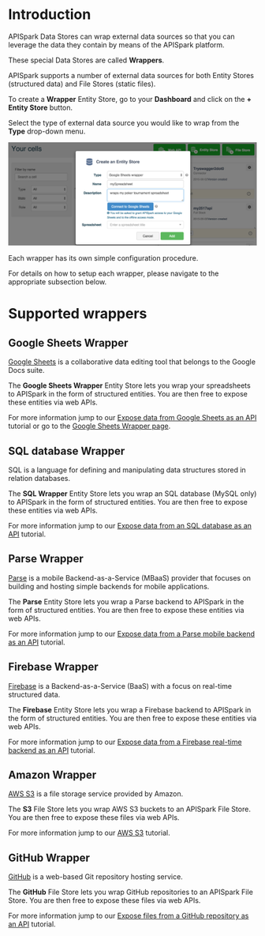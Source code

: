 
# Introduction

APISpark Data Stores can wrap external data sources so that you can leverage the data they contain by means of the APISpark platform.

These special Data Stores are called **Wrappers**.

APISpark supports a number of external data sources for both Entity Stores (structured data) and File Stores (static files).

To create a **Wrapper** Entity Store, go to your **Dashboard** and click on the **+ Entity Store** button.

Select the type of external data source you would like to wrap from the **Type** drop-down menu.

![Create a wrapper](images/create-a-wrapper-store.jpg "Create a wrapper")

Each wrapper has its own simple configuration procedure.

For details on how to setup each wrapper, please navigate to the appropriate subsection below.

# Supported wrappers

## Google Sheets Wrapper

<a href="https://docs.google.com/spreadsheets/" target="_blank">Google Sheets</a> is a collaborative data editing tool that belongs to the Google Docs suite.

The **Google Sheets Wrapper** Entity Store lets you wrap your spreadsheets to APISpark in the form of structured entities. You are then free to expose these entities via web APIs.

For more information jump to our [Expose data from Google Sheets as an API](/technical-resources/apispark/tutorials/turn-spreadsheet-to-api "Expose data from Google Sheets as an API") tutorial or go to the  [Google Sheets Wrapper page](/technical-resources/apispark/guide/store/wrappers/google-sheets "Google Sheets Wrapper page").

## SQL database Wrapper

SQL is a language for defining and manipulating data structures stored in relation databases.

The **SQL Wrapper** Entity Store lets you wrap an SQL database (MySQL only) to APISpark in the form of structured entities. You are then free to expose these entities via web APIs.

For more information jump to our [Expose data from an SQL database as an API](/technical-resources/apispark/tutorials/expose-sql-via-api "Expose data from an SQL database as an API") tutorial.

## Parse Wrapper

<a href="https://parse.com/" target="_blank">Parse</a> is a mobile Backend-as-a-Service (MBaaS) provider that focuses on building and hosting simple backends for mobile applications.

The **Parse** Entity Store lets you wrap a Parse backend to APISpark in the form of structured entities. You are then free to expose these entities via web APIs.

For more information jump to our [Expose data from a Parse mobile backend as an API](/technical-resources/apispark/tutorials/parse "Expose data from a Parse mobile backend as an API") tutorial.

## Firebase Wrapper

<a href="https://firebase.com/" target="_blank">Firebase</a> is a Backend-as-a-Service (BaaS) with a focus on real-time structured data.

The **Firebase** Entity Store lets you wrap a Firebase backend to APISpark in the form of structured entities. You are then free to expose these entities via web APIs.

For more information jump to our [Expose data from a Firebase real-time backend as an API](/technical-resources/apispark/tutorials/firebase "Expose data from a Firebase real-time backend as an API") tutorial.

## Amazon Wrapper

<a href="http://aws.amazon.com/fr/s3/" target="_blank">AWS S3</a> is a file storage service provided by Amazon.

The **S3** File Store lets you wrap AWS S3 buckets to an APISpark File Store. You are then free to expose these files via web APIs.

For more information jump to our [AWS S3](/technical-resources/apispark/tutorials/awss3-bucket-to-api "AWS S3 tutorial") tutorial.

## GitHub Wrapper

<a href="https://github.com/" target="_blank">GitHub</a> is a web-based Git repository hosting service.

The **GitHub** File Store lets you wrap GitHub repositories to an APISpark File Store. You are then free to expose these files via web APIs.

For more information jump to our [Expose files from a GitHub repository as an API](/technical-resources/apispark/tutorials/github "Expose files from a GitHub repository as an API") tutorial.
